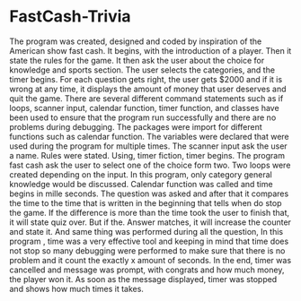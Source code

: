 # FastCash-Trivia
 The program was created, designed and coded by inspiration of the American show fast cash. It begins, with the introduction of a player. Then it state the rules for the game. It then ask the user about the choice for knowledge and sports section.  The user selects the categories, and the timer begins. For each question gets right, the user gets $2000 and if it is wrong at any time, it displays the amount of money that user deserves and quit the game. There are several different command statements such as if loops, scanner input, calendar function, timer function, and classes have been used to ensure that the program run successfully and there are no problems during debugging.
 The packages were import for different functions such as calendar function. The variables were declared that were used during the program for multiple times. The scanner input ask the user a name. Rules were stated. Using, timer fiction, timer begins. The program fast cash ask the user to select one of the choice form two. Two loops were created depending on the input. In this program, only category general knowledge would be discussed. Calendar function was called and time begins in mille seconds. The question was asked and after that it compares the time to the time that is written in the beginning that tells when do stop the game. If the difference is more than the time took the user to finish that, it will state quiz over. But if the. Answer matches, it will increase the counter and state it. And same thing was performed during all the question, In this program , time was a very effective tool and keeping in mind that time does not stop so many debugging were performed to make sure that there is no problem and it count the exactly x amount of seconds. In the end, timer was cancelled and message was prompt, with congrats and how much money, the player won it. As soon as the message displayed, timer was stopped and shows how much times it takes. 

